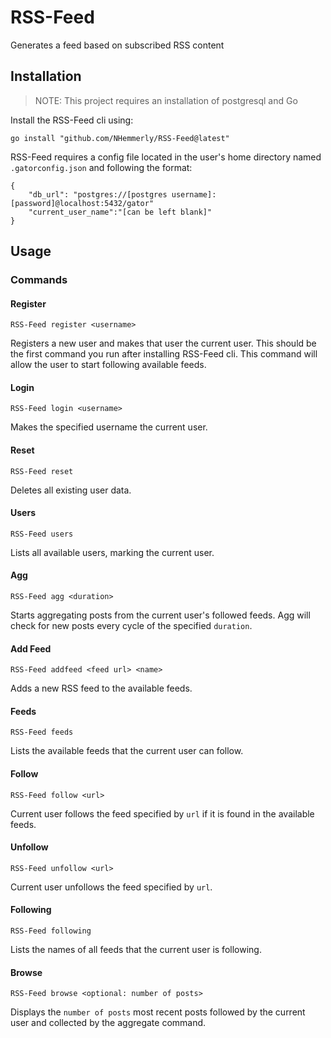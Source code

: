 # RSS-Feed
Generates a feed based on subscribed RSS content

## Installation

>NOTE: This project requires an installation of postgresql and Go 

Install the RSS-Feed cli using:

`go install "github.com/NHemmerly/RSS-Feed@latest"`

RSS-Feed requires a config file located in the user's home directory named `.gatorconfig.json` and following the format:

```
{
    "db_url": "postgres://[postgres username]:[password]@localhost:5432/gator"
    "current_user_name":"[can be left blank]" 
}
```
## Usage
### Commands
#### Register
`RSS-Feed register <username>`

Registers a new user and makes that user the current user. This should be the first command you run after installing RSS-Feed cli. This command will allow the user to start following available feeds. 
#### Login
`RSS-Feed login <username>`

Makes the specified username the current user. 
#### Reset
`RSS-Feed reset`

Deletes all existing user data.
#### Users
`RSS-Feed users`

Lists all available users, marking the current user. 
#### Agg
`RSS-Feed agg <duration>`

Starts aggregating posts from the current user's followed feeds. Agg will check for new posts every cycle of the specified `duration`.
#### Add Feed
`RSS-Feed addfeed <feed url> <name>`

Adds a new RSS feed to the available feeds.
#### Feeds
`RSS-Feed feeds`

Lists the available feeds that the current user can follow.
#### Follow
`RSS-Feed follow <url>`

Current user follows the feed specified by `url` if it is found in the available feeds.
#### Unfollow
`RSS-Feed unfollow <url>`

Current user unfollows the feed specified by `url`.
#### Following
`RSS-Feed following`

Lists the names of all feeds that the current user is following.
#### Browse
`RSS-Feed browse <optional: number of posts>`

Displays the `number of posts` most recent posts followed by the current user and collected by the aggregate command. 

